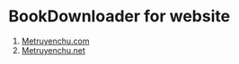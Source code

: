 # BookDownloader for website

1. [Metruyenchu.com](https://longcuxit.github.io/book-downloader/build/static/exts/metruyenchu.com.user.js)
2. [Metruyenchu.net](https://longcuxit.github.io/book-downloader/build/static/exts/metruyenchu.net.user.js)

